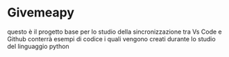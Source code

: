 # Givemeapy
questo è il progetto base per lo studio della sincronizzazione
tra Vs Code e Github
conterrà esempi di codice
i quali vengono creati durante lo studio del linguaggio
python
